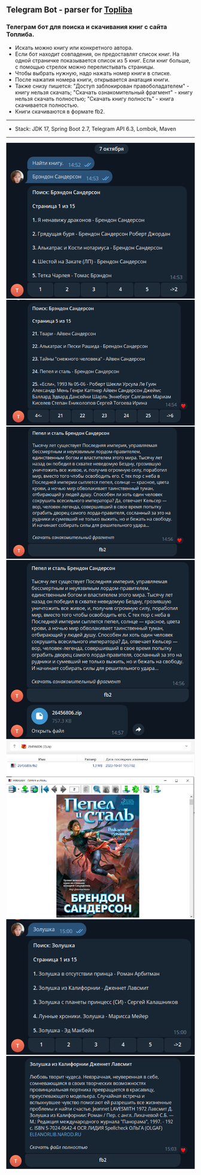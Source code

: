 ## Telegram Bot - parser for [Topliba](https://topliba.com)

### Телеграм бот для поиска и скачивания книг с сайта Топлиба.
- Искать можно книгу или конкретного автора.
- Если бот находит совпадения, он предоставлят список книг. На одной страничке показывается список из 5 книг. Если книг больше, с помощью стрелок можно перелистывать страницы.
- Чтобы выбрать нужную, надо нажать номер книги в списке.
- После нажатия номера книги, открывается анатация книги.
- Также снизу пишется: "Доступ заблокирован правоболадателем" - книгу нельзя скачать; "Скачать ознакомительный фрагмент" - книгу нельзя скачать полностью; "Скачать книгу полность" - книга скачивается полностью.
- Книги скачиваются в формате fb2.

-----------------------------------------------------

- Stack: JDK 17, Spring Boot 2.7, Telegram API 6.3, Lombok, Maven

-----------------------------------------------------

![Example1](https://github.com/Lissenok88/telegram-bot-topliba/blob/main/doc/topliba1.png)
![Example2](https://github.com/Lissenok88/telegram-bot-topliba/blob/main/doc/topliba2.png)
![Example3](https://github.com/Lissenok88/telegram-bot-topliba/blob/main/doc/topliba3.png)
![Example4](https://github.com/Lissenok88/telegram-bot-topliba/blob/main/doc/topliba4.png)
![Example5](https://github.com/Lissenok88/telegram-bot-topliba/blob/main/doc/topliba5.png)
![Example6](https://github.com/Lissenok88/telegram-bot-topliba/blob/main/doc/topliba6.png)
![Example7](https://github.com/Lissenok88/telegram-bot-topliba/blob/main/doc/topliba7.png)
![Example8](https://github.com/Lissenok88/telegram-bot-topliba/blob/main/doc/topliba8.png)
